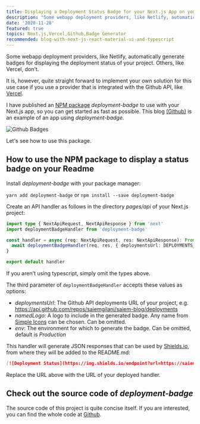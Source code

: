 ```yaml
---
title: Displaying a Deployment Status Badge for your Next.js App on your Github Readme 
description: "Some webapp deployment providers, like Netlify, automatically generate badges for displaying the deployment status of your project. Others, like Vercel, don't. This article shows how to easily display a badge for your project regardless of your provider."
date: '2020-11-28'
featured: true
topics: Next.js,Vercel,Github,Badge Generator
recommended: blog-with-next-js-react-material-ui-and-typescript
---
```



Some webapp deployment providers, like Netlify, automatically generate badges for displaying the deployment status of your project. Others, like Vercel, don't. 

It is, however, quite straight forward to implement your own solution for this use case if you use a provider that is integrated with the Github API, like [Vercel](https://vercel.com).



I have published an [NPM package](https://www.npmjs.com/package/deployment-badge) *deployment-badge* to use with your Next.js app, so you can get started as fast as possible. This blog [(Github)](https://github.com/saiemgilani/saiem-blog) is an example of an app using *deployment-badge*. 
 
![Github Badges](/images/badges.png)
 
Let's see how to use this package. 


## How to use the NPM package to display a status badge on your Readme

Install *deployment-badge* with your package manager:

``yarn add deployment-badge`` or ``npm install --save deployment-badge``

Create an API handler as follows in the directory *pages/api* of your Next.js project:

```typescript
import type { NextApiRequest, NextApiResponse } from 'next'
import deploymentBadgeHandler from 'deployment-badge'

const handler = async (req: NextApiRequest, res: NextApiResponse): Promise<void> => {
  await deploymentBadgeHandler(req, res, { deploymentsUrl: DEPLOYMENTS_URL, namedLogo: 'vercel', env: 'Production' })
}

export default handler
```
If you aren't using typescript, simply omit the types above.


The third parameter of ``deploymentBadgeHandler`` accepts these values as options:

* *deploymentsUrl*: The Github API deployments URL of your project, e.g. https://api.github.com/repos/saiemgilani/saiem-blog/deployments 
* *namedLogo*: A logo to include in the generated badge. Any name from [Simple Icons](https://simpleicons.org/) can be chosen. Can be omitted.
* *env*: The environment for which to generate the badge. Can be omitted, default is *Production*

This handler will generate JSON responses that can be used by [Shields.io](https://shields.io), from where they will be added to the README.md:

```markdown
[![Deployment Status](https://img.shields.io/endpoint?url=https://saiemgilani.me/api/deployment)](https://saiemgilani.me)
```

Replace the URL above with the URL of your deployed handler.

## Check out the source code of *deployment-badge*

The source code of this project is quite concise itself. If you are interested, you can find the whole code at [Github](https://github.com/saiemgilani/deployment-badge).
